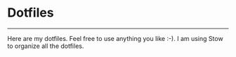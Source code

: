 # Dotfiles

---

Here are my dotfiles. Feel free to use anything you like :-).
I am using Stow to organize all the dotfiles.
